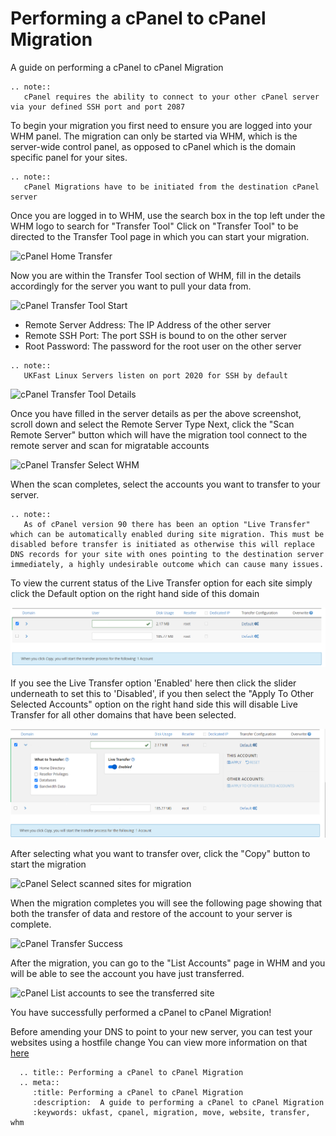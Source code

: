 # Performing a cPanel to cPanel Migration

A guide on performing a cPanel to cPanel Migration

```eval_rst
.. note::
   cPanel requires the ability to connect to your other cPanel server via your defined SSH port and port 2087
```

To begin your migration you first need to ensure you are logged into your WHM panel.
The migration can only be started via WHM, which is the server-wide control panel, as opposed to cPanel which is the domain specific panel for your sites.

```eval_rst
.. note::
   cPanel Migrations have to be initiated from the destination cPanel server
```

Once you are logged in to WHM, use the search box in the top left under the WHM logo to search for "Transfer Tool"
Click on "Transfer Tool" to be directed to the Transfer Tool page in which you can start your migration.

![cPanel Home Transfer](files/cpanel_searchtransfertool.PNG)

Now you are within the Transfer Tool section of WHM, fill in the details accordingly for the server you want to pull your data from.

![cPanel Transfer Tool Start](files/cpanel_transfertool1.PNG)

- Remote Server Address: The IP Address of the other server
- Remote SSH Port: The port SSH is bound to on the other server
- Root Password: The password for the root user on the other server

```eval_rst
.. note::
   UKFast Linux Servers listen on port 2020 for SSH by default
```
![cPanel Transfer Tool Details](files/cpanel_transfertool1withdetails.PNG)

Once you have filled in the server details as per the above screenshot, scroll down and select the Remote Server Type
Next, click the "Scan Remote Server" button which will have the migration tool connect to the remote server and scan for migratable accounts

![cPanel Transfer Select WHM](files/cpanel_transfertool2.PNG)

When the scan completes, select the accounts you want to transfer to your server.

```eval_rst
.. note::
   As of cPanel version 90 there has been an option "Live Transfer" which can be automatically enabled during site migration. This must be disabled before transfer is initiated as otherwise this will replace DNS records for your site with ones pointing to the destination server immediately, a highly undesirable outcome which can cause many issues.
```
To view the current status of the Live Transfer option for each site simply click the Default option on the right hand side of this domain

![cPanel Transfer Tool Default Options Menu](files/cpanel_default_Livetransfer1.PNG)

If you see the Live Transfer option 'Enabled' here then click the slider underneath to set this to 'Disabled', if you then select the "Apply To Other Selected Accounts" option on the right hand side this will disable Live Transfer for all other domains that have been selected.

![cPanel Transfer Tool Default Options Menu](files/cpanel_default_Livetransfer2.PNG)

After selecting what you want to transfer over, click the "Copy" button to start the migration

![cPanel Select scanned sites for migration](files/cpanel_transfertoolscannedplesk.PNG)

When the migration completes you will see the following page showing that both the transfer of data and restore of the account to your server is complete.

![cPanel Transfer Success](files/cpanel_transfertoolplesksuccess.PNG)

After the migration, you can go to the "List Accounts" page in WHM and you will be able to see the account you have just transferred.

![cPanel List accounts to see the transferred site](files/cpanel_transfertoollistaccounts.PNG)

You have successfully performed a cPanel to cPanel Migration!


Before amending your DNS to point to your new server, you can test your websites using a hostfile change
You can view more information on that [here](https://my.ukfast.co.uk/safedns/index.php)

```eval_rst
  .. title:: Performing a cPanel to cPanel Migration
  .. meta::
     :title: Performing a cPanel to cPanel Migration
     :description:  A guide to performing a cPanel to cPanel Migration
     :keywords: ukfast, cpanel, migration, move, website, transfer, whm

